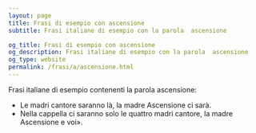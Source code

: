 ```yaml
---
layout: page
title: Frasi di esempio con ascensione 
subtitle: Frasi italiane di esempio con la parola  ascensione

og_title: Frasi di esempio con ascensione 
og_description: Frasi italiane di esempio con la parola  ascensione
og_type: website
permalink: /frasi/a/ascensione.html
---
```


Frasi italiane di esempio contenenti la parola ascensione:


- Le madri cantore saranno là, la madre Ascensione ci sarà.
- Nella cappella ci saranno solo le quattro madri cantore, la madre Ascensione e voi».
